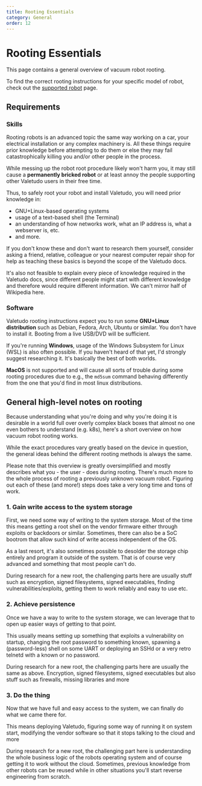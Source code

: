 ```yaml
---
title: Rooting Essentials
category: General
order: 12
---
```

# Rooting Essentials

This page contains a general overview of vacuum robot rooting.

To find the correct rooting instructions for your specific model of robot, check out the [supported robot](https://valetudo.cloud/pages/general/supported-robots.html) page.

## Requirements

### Skills

Rooting robots is an advanced topic the same way working on a car, your electrical installation or any complex machinery is.
All these things require prior knowledge before attempting to do them or else they may fail catastrophically killing you and/or other people in the process.

While messing up the robot root procedure likely won't harm you, it may still cause a **permanently bricked robot** or
at least annoy the people supporting other Valetudo users in their free time.

Thus, to safely root your robot and install Valetudo, you will need prior knowledge in:
- GNU+Linux-based operating systems
- usage of a text-based shell (the Terminal)
- an understanding of how networks work, what an IP address is, what a webserver is, etc.
- and more.

If you don't know these and don't want to research them yourself, consider asking a friend, relative, colleague or your
nearest computer repair shop for help as teaching these basics is beyond the scope of the Valetudo docs.

It's also not feasible to explain every piece of knowledge required in the Valetudo docs, since different people
might start with different knowledge and therefore would require different information.
We can't mirror half of Wikipedia here.


### Software

Valetudo rooting instructions expect you to run some **GNU+Linux distribution** such as Debian, Fedora, Arch, Ubuntu or similar.
You don't have to install it. Booting from a live USB/DVD will be sufficient.

If you're running **Windows**, usage of the Windows Subsystem for Linux (WSL) is also often possible. If you haven't heard of that yet,
I'd strongly suggest researching it. It's basically the best of both worlds.

**MacOS** is not supported and will cause all sorts of trouble during some rooting procedures due to e.g., the `md5sum` command
behaving differently from the one that you'd find in most linux distributions.

## General high-level notes on rooting

Because understanding what you're doing and why you're doing it is desirable in a world full over overly complex black boxes
that almost no one even bothers to understand (e.g. k8s), here's a short overview on how vacuum robot rooting works.

While the exact procedures vary greatly based on the device in question, the general ideas behind the different rooting methods is always the same.

Please note that this overview is greatly oversimplified and mostly describes what you - the user - does during rooting.
There's much more to the whole process of rooting a previously unknown vacuum robot.
Figuring out each of these (and more!) steps does take a very long time and tons of work.

### 1. Gain write access to the system storage

First, we need some way of writing to the system storage.
Most of the time this means getting a root shell on the vendor firmware either through exploits or backdoors or similar.
Sometimes, there can also be a SoC bootrom that allow such kind of write access independent of the OS.

As a last resort, it's also sometimes possible to desolder the storage chip entirely and program it outside of the system.
That is of course very advanced and something that most people can't do.

During research for a new root, the challenging parts here are usually stuff such as encryption, signed filesystems,
signed executables, finding vulnerabilities/exploits, getting them to work reliably and easy to use etc.

### 2. Achieve persistence

Once we have a way to write to the system storage, we can leverage that to open up easier ways of getting to that point.

This usually means setting up something that exploits a vulnerability on startup, changing the root password to something known,
spawning a (password-less) shell on some UART or deploying an SSHd or a very retro telnetd with a known or no password.

During research for a new root, the challenging parts here are usually the same as above. Encryption, signed filesystems,
signed executables but also stuff such as firewalls, missing libraries and more

### 3. Do the thing

Now that we have full and easy access to the system, we can finally do what we came there for.

This means deploying Valetudo, figuring some way of running it on system start, modifying the vendor software so that it stops talking to the cloud and more

During research for a new root, the challenging part here is understanding the whole business logic of the robots operating system
and of course getting it to work without the cloud.
Sometimes, previous knowledge from other robots can be reused while in other situations you'll start reverse engineering from scratch.
